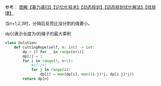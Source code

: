 参考：
[图解【暴力递归】【记忆化技术】【动态规划】【动态规划优化解法】【找规律】](https://leetcode-cn.com/problems/jian-sheng-zi-lcof/solution/xiang-jie-bao-li-di-gui-ji-yi-hua-ji-zhu-dong-tai-/)

当n=1,2,3时，分隔后反而比没分割的值要小。


dp[i]表示长度为i的绳子的最大乘积
```python
class Solution:
    def cuttingRope(self, n: int) -> int:
        dp = [0 for _ in range(n+1)]
        dp[2] = 1
        for i in range(3, n+1):
            #i//2+1
            for j in range(i):
                dp[i] = max(dp[i], max((i-j)*j, dp[i-j]*j))
        return dp[n]
```